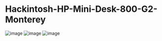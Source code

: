 # Hackintosh-HP-Mini-Desk-800-G2-Monterey
![image](https://github.com/sonvirgo/Hackintosh-HP-Mini-Desk-800-G2-Monterey/assets/10823037/e7defdf6-49f7-466b-a302-0e0d93f1a487)
![image](https://github.com/sonvirgo/Hackintosh-HP-Mini-Desk-800-G2-Monterey/assets/10823037/5ec06fde-7b8d-4b68-9c80-4832d09b5f61)
![image](https://github.com/sonvirgo/Hackintosh-HP-Mini-Desk-800-G2-Monterey/assets/10823037/fc95e6b9-67b1-40f9-8b26-6776095a3381)
